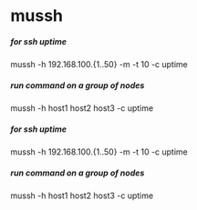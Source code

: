 # mussh

##### for ssh uptime

   mussh  -h 192.168.100.{1..50} -m -t 10 -c uptime

##### run command on a group of nodes

   mussh  -h host1 host2 host3 -c uptime

##### for ssh uptime

   mussh  -h 192.168.100.{1..50} -m -t 10 -c uptime

##### run command on a group of nodes

   mussh  -h host1 host2 host3 -c uptime
